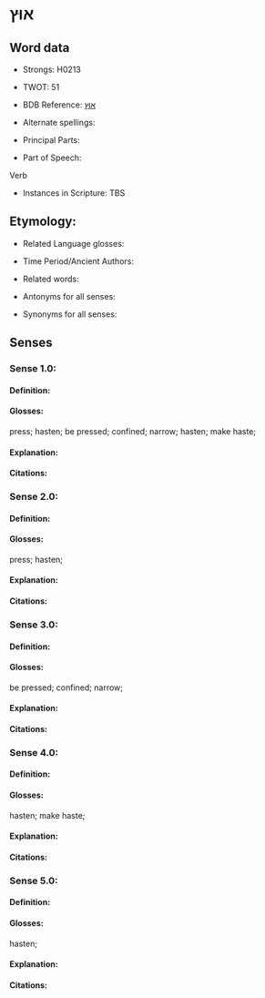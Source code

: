 # אוּץ

<!-- Status: S2="NeedsEdits" -->
<!-- Lexica used for edits:   -->

## Word data

* Strongs: H0213

* TWOT: 51

* BDB Reference: [אוּץ](rc://en/bdb/dict/a.cc.aa)

* Alternate spellings:

* Principal Parts:

* Part of Speech:

Verb

* Instances in Scripture: TBS

## Etymology:

* Related Language glosses:

* Time Period/Ancient Authors:

* Related words:

* Antonyms for all senses:

* Synonyms for all senses:

## Senses

### Sense 1.0:

#### Definition:

#### Glosses:

press; hasten; be pressed; confined; narrow; hasten; make haste; 

#### Explanation:

#### Citations:



### Sense 2.0:

#### Definition:

#### Glosses:

press; hasten; 

#### Explanation:

#### Citations:



### Sense 3.0:

#### Definition:

#### Glosses:

be pressed; confined; narrow; 

#### Explanation:

#### Citations:



### Sense 4.0:

#### Definition:

#### Glosses:

hasten; make haste; 

#### Explanation:

#### Citations:



### Sense 5.0:

#### Definition:

#### Glosses:

hasten; 

#### Explanation:

#### Citations:



